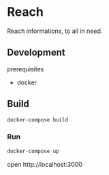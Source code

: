 Reach
=====

Reach informations, to all in need.

## Development

prerequisites
- docker

## Build

```
docker-compose build
```

### Run

```sh
docker-compose up
```

open http://localhost:3000
